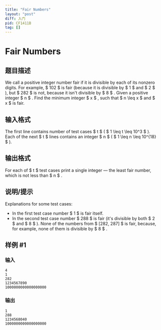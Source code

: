 ```yaml
---
title: "Fair Numbers"
layout: "post"
diff: 入门
pid: CF1411B
tag: []
---
```


# Fair Numbers

## 题目描述

We call a positive integer number fair if it is divisible by each of its nonzero digits. For example, $ 102 $ is fair (because it is divisible by $ 1 $ and $ 2 $ ), but $ 282 $ is not, because it isn't divisible by $ 8 $ . Given a positive integer $ n $ . Find the minimum integer $ x $ , such that $ n \leq x $ and $ x $ is fair.

## 输入格式

The first line contains number of test cases $ t $ ( $ 1 \leq t \leq 10^3 $ ). Each of the next $ t $ lines contains an integer $ n $ ( $ 1 \leq n \leq 10^{18} $ ).

## 输出格式

For each of $ t $ test cases print a single integer — the least fair number, which is not less than $ n $ .

## 说明/提示

Explanations for some test cases:

- In the first test case number $ 1 $ is fair itself.
- In the second test case number $ 288 $ is fair (it's divisible by both $ 2 $ and $ 8 $ ). None of the numbers from $ [282, 287] $ is fair, because, for example, none of them is divisible by $ 8 $ .

## 样例 #1

### 输入

```
4
1
282
1234567890
1000000000000000000
```

### 输出

```
1
288
1234568040
1000000000000000000
```

